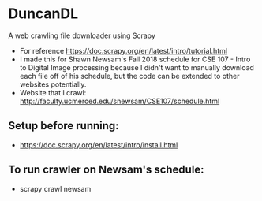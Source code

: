 # DuncanDL
A web crawling file downloader using Scrapy
 * For reference https://doc.scrapy.org/en/latest/intro/tutorial.html
 * I made this for Shawn Newsam's Fall 2018 schedule for CSE 107 - Intro to Digital Image processing because I didn't want to manually download each file off of his schedule, but the code can be extended to other websites potentially.
 * Website that I crawl: http://faculty.ucmerced.edu/snewsam/CSE107/schedule.html

## Setup before running:

* https://doc.scrapy.org/en/latest/intro/install.html
  
## To run crawler on Newsam's schedule:

* scrapy crawl newsam